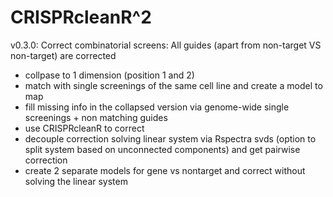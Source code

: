 # CRISPRcleanR^2

v0.3.0: Correct combinatorial screens:
All guides (apart from non-target VS non-target) are corrected
- collpase to 1 dimension (position 1 and 2)
- match with single screenings of the same cell line and create a model to map
- fill missing info in the collapsed version via genome-wide single screenings + non matching guides
- use CRISPRcleanR to correct
- decouple correction solving linear system via Rspectra svds (option to split system based on unconnected components) and get pairwise correction
- create 2 separate models for gene vs nontarget and correct without solving the linear system

